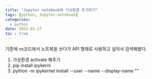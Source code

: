 ```yaml
---
title: "Jupyter notebook에 가상환경 추가하기"
tags: [python, Jupyter-notebook]
categories:
  - python
date: 2023-02-27
toc : true
---
```


기존에 vs코드에서 노트북을 쓰다가 API 형태로 사용하고 싶어서 검색해봤다.

1. 가상환경 activate 해주기
2. pip install ipykernl
3. python -m ipykernel install --user --name <virtualEnv> --display-name "<displayKenrelName>"


